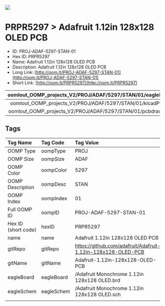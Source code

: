 


  
![][im]
# PRPR5297 > Adafruit 1.12in 128x128 OLED PCB

- ID: PROJ-ADAF-5297-STAN-01
- Hex ID: PRPR5297
- Name: Adafruit 1.12in 128x128 OLED PCB
- Description: Adafruit 1.12in 128x128 OLED PCB
- Long Link: [http://oom.lt/PROJ-ADAF-5297-STAN-01](http://oom.lt/PROJ-ADAF-5297-STAN-01)
- Short Link: [http://oom.lt/PRPR5297](http://oom.lt/PRPR5297)
  

|oomlout_OOMP_projects_V2/PROJ/ADAF/5297/STAN/01/eagleImage.png|oomlout_OOMP_projects_V2/PROJ/ADAF/5297/STAN/01/eagleSchemImage.png|oomlout_OOMP_projects_V2/PROJ/ADAF/5297/STAN/01/kicadPcb3dFront.png|oomlout_OOMP_projects_V2/PROJ/ADAF/5297/STAN/01/kicadPcb3dBack.png|
| :---: | :---: | :---: | :---: |
|oomlout_OOMP_projects_V2/PROJ/ADAF/5297/STAN/01/kicadPcb3d.png|oomlout_OOMP_projects_V2/PROJ/ADAF/5297/STAN/01/bomBack.png|oomlout_OOMP_projects_V2/PROJ/ADAF/5297/STAN/01/bomFront.png|oomlout_OOMP_projects_V2/PROJ/ADAF/5297/STAN/01/pcbdraw.svg|
|oomlout_OOMP_projects_V2/PROJ/ADAF/5297/STAN/01/pcbdrawBack.svg||||

## Tags
  

|Tag Name|Tag Code|Tag Value|
| :--- | :--- | :--- |
|OOMP Type|oompType|PROJ|
|OOMP Size|oompSize|ADAF|
|OOMP Color|oompColor|5297|
|OOMP Description|oompDesc|STAN|
|OOMP Index|oompIndex|01|
|Full OOMP ID|oompID|PROJ-ADAF-5297-STAN-01|
|Hex ID (short code)|hexID|PRPR5297|
|name|name|Adafruit 1.12in 128x128 OLED PCB|
|gitRepo|gitRepo|https://github.com/adafruit/Adafruit-1.12in-128x128-OLED-PCB|
|gitName|gitName|Adafruit-1.12in-128x128-OLED-PCB|
|eagleBoard|eagleBoard|/Adafruit Monochrome 1.12in 128x128 OLED.brd|
|eagleSchem|eagleSchem|/Adafruit Monochrome 1.12in 128x128 OLED.sch|
||||



[im]: PROJ/ADAF/5297/STAN/01/kicadPcb3d_450.png

